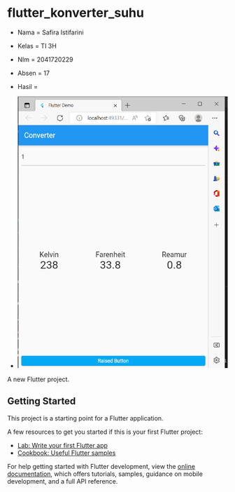 # flutter_konverter_suhu

* Nama =  Safira Istifarini
* Kelas = TI 3H
* NIm = 2041720229
* Absen = 17

* Hasil =

* <img src = './images/suhu.PNG' >

A new Flutter project.

## Getting Started

This project is a starting point for a Flutter application.

A few resources to get you started if this is your first Flutter project:

- [Lab: Write your first Flutter app](https://docs.flutter.dev/get-started/codelab)
- [Cookbook: Useful Flutter samples](https://docs.flutter.dev/cookbook)

For help getting started with Flutter development, view the
[online documentation](https://docs.flutter.dev/), which offers tutorials,
samples, guidance on mobile development, and a full API reference.

